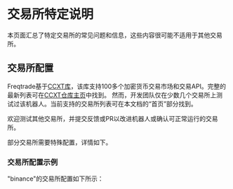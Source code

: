 # 交易所特定说明

本页面汇总了特定交易所的常见问题和信息，这些内容很可能不适用于其他交易所。

## 交易所配置

Freqtrade基于[CCXT库](https://github.com/ccxt/ccxt)，该库支持100多个加密货币交易市场和交易API。完整的最新列表可在[CCXT仓库主页](https://github.com/ccxt/ccxt/tree/master/python)中找到。
然而，开发团队仅在少数几个交易所上测试过该机器人。当前支持的交易所列表可在本文档的“首页”部分找到。

欢迎测试其他交易所，并提交反馈或PR以改进机器人或确认可正常运行的交易所。

部分交易所需要特殊配置，详情如下。

### 交易所配置示例

"binance"的交易所配置如下所示：